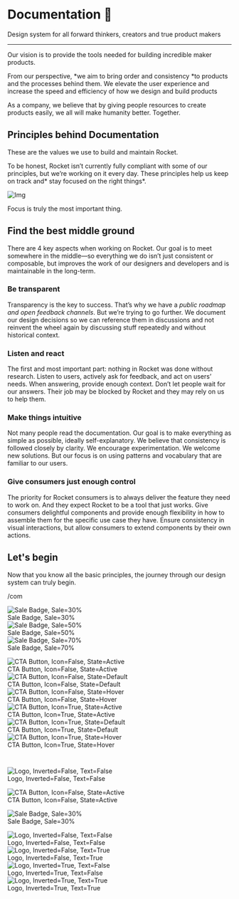 
# Documentation 🚀

Design system for all forward thinkers, creators and true product makers

---

Our vision is to provide the tools needed for building incredible maker products.

From our perspective, *we aim to bring order and consistency *to products and the processes behind them. We elevate the user experience and increase the speed and efficiency of how we design and build products

As a company, we believe that by giving people resources to create products easily, we all will make humanity better. Together.

## Principles behind Documentation

These are the values we use to build and maintain Rocket.

To be honest, Rocket isn’t currently fully compliant with some of our principles, but we’re working on it every day. These principles help us keep on track and* stay focused on the right things*.

![Img](https://studio-assets.supernova.io/design-systems/14533/9289758a-6300-472a-bbc6-a57098081abf.jpeg)

Focus is truly the most important thing.

## Find the best middle ground

There are 4 key aspects when working on Rocket. Our goal is to meet somewhere in the middle—so everything we do isn’t just consistent or composable, but improves the work of our designers and developers and is maintainable in the long-term.

### Be transparent

Transparency is the key to success. That’s why we have a *public roadmap and open feedback channels*. But we’re trying to go further. We document our design decisions so we can reference them in discussions and not reinvent the wheel again by discussing stuff repeatedly and without historical context.

### Listen and react

The first and most important part: nothing in Rocket was done without research. Listen to users, actively ask for feedback, and act on users’ needs. When answering, provide enough context. Don’t let people wait for our answers. Their job may be blocked by Rocket and they may rely on us to help them.

### Make things intuitive

Not many people read the documentation. Our goal is to make everything as simple as possible, ideally self-explanatory. We believe that consistency is followed closely by clarity. We encourage experimentation. We welcome new solutions. But our focus is on using patterns and vocabulary that are familiar to our users.

### Give consumers just enough control

The priority for Rocket consumers is to always deliver the feature they need to work on. And they expect Rocket to be a tool that just works. Give consumers delightful components and provide enough flexibility in how to assemble them for the specific use case they have. Ensure consistency in visual interactions, but allow consumers to extend components by their own actions.

## Let's begin

Now that you know all the basic principles, the journey through our design system can truly begin.

/com

  
![Sale Badge, Sale=30%](https://studio-assets.supernova.io/design-systems/14533/2e36db51-e83a-4cef-ae6e-f6ffb965fbd9.png)  
Sale Badge, Sale=30%  
![Sale Badge, Sale=50%](https://studio-assets.supernova.io/design-systems/14533/66dfefd9-a2a7-427d-b650-2150599a6b5a.png)  
Sale Badge, Sale=50%  
![Sale Badge, Sale=70%](https://studio-assets.supernova.io/design-systems/14533/e9e15b68-9208-4edd-9b6d-b4c5b81897fa.png)  
Sale Badge, Sale=70%  


  
![CTA Button, Icon=False, State=Active](https://studio-assets.supernova.io/design-systems/14533/07d8625d-cb42-4144-9e5d-63459478323f.png)  
CTA Button, Icon=False, State=Active  
![CTA Button, Icon=False, State=Default](https://studio-assets.supernova.io/design-systems/14533/20c0929e-c481-43fd-85e9-34c78a338f14.png)  
CTA Button, Icon=False, State=Default  
![CTA Button, Icon=False, State=Hover](https://studio-assets.supernova.io/design-systems/14533/f2b6abd5-bfe5-470c-a937-dcbc45a988a8.png)  
CTA Button, Icon=False, State=Hover  
![CTA Button, Icon=True, State=Active](https://studio-assets.supernova.io/design-systems/14533/feb78690-81ee-4c00-b138-7f8221cee701.png)  
CTA Button, Icon=True, State=Active  
![CTA Button, Icon=True, State=Default](https://studio-assets.supernova.io/design-systems/14533/b2a050c4-de71-439c-87f2-5c238c4b39e7.png)  
CTA Button, Icon=True, State=Default  
![CTA Button, Icon=True, State=Hover](https://studio-assets.supernova.io/design-systems/14533/2733564c-00a9-488e-9d1e-c61423ddde3b.png)  
CTA Button, Icon=True, State=Hover  


```javascript  
  
```

  
![Logo, Inverted=False, Text=False](https://studio-assets.supernova.io/design-systems/14533/a2d0b14c-07bc-4c9e-90b1-db717fff4e40.png)  
Logo, Inverted=False, Text=False  


  
  


  
![CTA Button, Icon=False, State=Active](https://studio-assets.supernova.io/design-systems/14533/07d8625d-cb42-4144-9e5d-63459478323f.png)  
CTA Button, Icon=False, State=Active  


  
![Sale Badge, Sale=30%](https://studio-assets.supernova.io/design-systems/14533/2e36db51-e83a-4cef-ae6e-f6ffb965fbd9.png)  
Sale Badge, Sale=30%  


  
![Logo, Inverted=False, Text=False](https://studio-assets.supernova.io/design-systems/14533/a2d0b14c-07bc-4c9e-90b1-db717fff4e40.png)  
Logo, Inverted=False, Text=False  
![Logo, Inverted=False, Text=True](https://studio-assets.supernova.io/design-systems/14533/1ee70ef9-fa99-4cae-a910-f736baac6c99.png)  
Logo, Inverted=False, Text=True  
![Logo, Inverted=True, Text=False](https://studio-assets.supernova.io/design-systems/14533/6a0190fc-f71c-45e0-a2a6-fcb55bba2925.png)  
Logo, Inverted=True, Text=False  
![Logo, Inverted=True, Text=True](https://studio-assets.supernova.io/design-systems/14533/4f6e654c-ea24-48ed-9ad3-0587e4e5b9e8.png)  
Logo, Inverted=True, Text=True  
